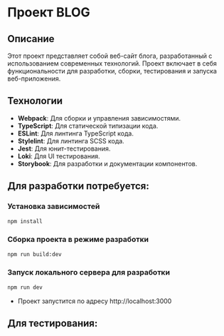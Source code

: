 # Проект BLOG

## Описание

Этот проект представляет собой веб-сайт блога, разработанный с использованием современных технологий. Проект включает в себя функциональности для разработки, сборки, тестирования и запуска веб-приложения.

## Технологии

- **Webpack**: Для сборки и управления зависимостями.
- **TypeScript**: Для статической типизации кода.
- **ESLint**: Для линтинга TypeScript кода.
- **Stylelint**: Для линтинга SCSS кода.
- **Jest**: Для юнит-тестирования.
- **Loki**: Для UI тестирования.
- **Storybook**: Для разработки и документации компонентов.

## Для разработки потребуется: 

### Установка зависимостей

```bash
npm install
```
### Сборка проекта в режиме разработки

```bash
npm run build:dev
```
### Запуск локального сервера для разработки

```bash
npm run dev
```
- Проект запустится по адресу http://localhost:3000

## Для тестирования: 

